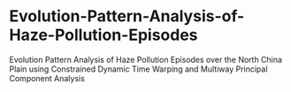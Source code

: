 # Evolution-Pattern-Analysis-of-Haze-Pollution-Episodes
Evolution Pattern Analysis of Haze Pollution Episodes over the North China Plain using Constrained Dynamic Time Warping and Multiway Principal Component Analysis
